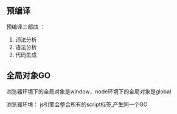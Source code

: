 
## 预编译
预编译三部曲 ：
1. 词法分析
2. 语法分析
3. 代码生成

## 全局对象GO
浏览器环境下的全局对象是window，node环境下的全局对象是global

浏览器环境：
js引擎会整合所有的script标签,产生同一个GO